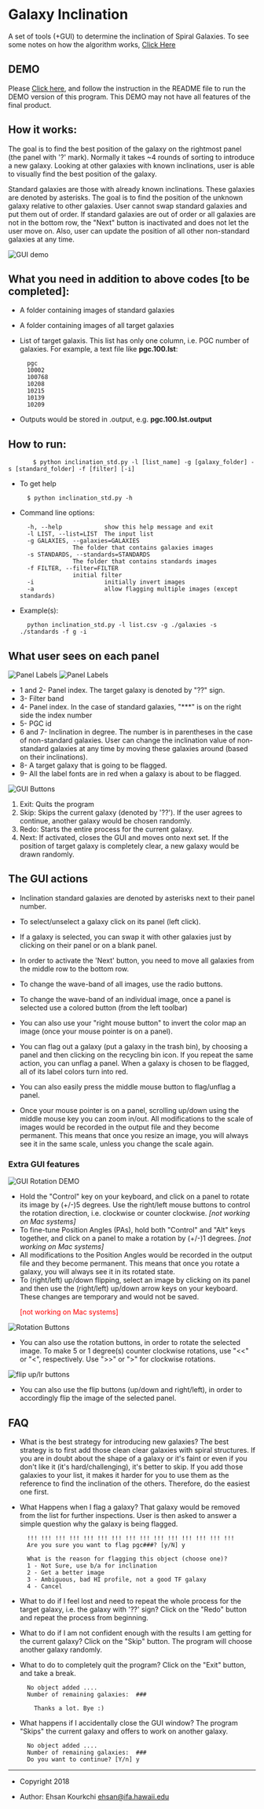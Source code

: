 # Galaxy Inclination

A set of tools (+GUI) to determine the inclination of Spiral Galaxies. To see some notes on how the algorithm works, [Click Here](https://github.com/ekourkchi/galaxy_inclination/files/1524526/galaxy_sorting.pdf)

## DEMO
Please [Click here](https://github.com/ekourkchi/galaxy_inclination/tree/master/DEMO), and follow the instruction in the README file to run the DEMO version of this program. This DEMO may not have all features of the final product. 

## How it works:
    
The goal is to find the best position of the galaxy on the rightmost panel (the panel with '?' mark). Normally it takes ~4 rounds of sorting to introduce a new galaxy. Looking at other galaxies with known inclinations, user is able to visually find the best position of the galaxy.
      
Standard galaxies are those with already known inclinations. These galaxies are denoted by asterisks. The goal is to find the position of the unknown galaxy relative to other galaxies. User cannot swap standard galaxies and put them out of order. If standard galaxies are out of order or all galaxies are not in the bottom row, the "Next" button is inactivated and does not let the user move on. Also, user can update the position of all other non-standard galaxies at any time. 

 ![GUI demo](https://user-images.githubusercontent.com/13570487/34751095-a0cbb3b2-f54e-11e7-99bb-e82764160319.png "GUI demo")
 
## What you need in addition to above codes [to be completed]:
    
   - A folder containing images of standard galaxies
   - A folder containing images of all target galaxies
   - List of target galaxis. This list has only one column, i.e. PGC number of galaxies. For example, a text file like **pgc.100.lst**:
           
           pgc
           10002   
           100768
           10208
           10215
           10139
           10209

   - Outputs would be stored in <input-list>.output, e.g. **pgc.100.lst.output**
   
## How to run:

           $ python inclination_std.py -l [list_name] -g [galaxy_folder] -s [standard_folder] -f [filter] [-i]

   - To get help
   
           $ python inclination_std.py -h
   
   - Command line options:
           
           -h, --help            show this help message and exit
           -l LIST, --list=LIST  The input list
           -g GALAXIES, --galaxies=GALAXIES
                        The folder that contains galaxies images
           -s STANDARDS, --standards=STANDARDS
                        The folder that contains standards images
           -f FILTER, --filter=FILTER
                        initial filter
           -i                    initially invert images
           -a                    allow flagging multiple images (except standards)

   - Example(s):
       
           python inclination_std.py -l list.csv -g ./galaxies -s ./standards -f g -i
           

## What user sees on each panel
 
 ![Panel Labels](https://user-images.githubusercontent.com/13570487/33522617-f9e62040-d794-11e7-82a8-f9a294169844.png "Panel Labels")
 ![Panel Labels](https://user-images.githubusercontent.com/13570487/33522626-21c0b544-d795-11e7-88b8-e74e599a054b.png "Panel Labels")

* 1 and 2- Panel index. The target galaxy is denoted by "??" sign. 
* 3- Filter band
* 4- Panel index. In the case of standard galaxies, "***" is on the right side the index number
* 5- PGC id 
* 6 and 7- Inclination in degree. The number is in parentheses in the case of non-standard galaxies. User can change the inclination value of non-standard galaxies at any time by moving these galaxies around (based on their inclinations).
* 8- A target galaxy that is going to be flagged.
* 9- All the label fonts are in red when a galaxy is about to be flagged.
 
 ![GUI Buttons](https://user-images.githubusercontent.com/13570487/33522891-5660f80c-d79c-11e7-89c7-0539f4d3c975.png "GUI Buttons")
 
1. Exit: Quits the program
2. Skip: Skips the current galaxy (denoted by '??'). If the user agrees to continue, another galaxy would be chosen randomly.
3. Redo: Starts the entire process for the current galaxy. 
4. Next: If activated, closes the GUI and moves onto next set. If the position of target galaxy is completely clear, a new galaxy would be drawn randomly.


## The GUI actions
 
   - Inclination standard galaxies are denoted by asterisks next to their panel number.
   - To select/unselect a galaxy click on its panel (left click).
   - If a galaxy is selected, you can swap it with other galaxies just by clicking on their panel or on a blank panel.
   - In order to activate the 'Next' button, you need to move all galaxies from the middle row to the bottom row.
   - To change the wave-band of all images, use the radio buttons.
   - To change the wave-band of an individual image, once a panel is selected use a colored button (from the left toolbar) 
   - You can also use your "right mouse button" to invert the color map an image (once your mouse pointer is on a panel).

   - You can flag out a galaxy (put a galaxy in the trash bin), by choosing a panel and then clicking on the recycling bin icon. If you repeat the same action, you can unflag a panel. When a galaxy is chosen to be flagged, all of its label colors turn into red.
   - You can also easily press the middle mouse button to flag/unflag a panel.
   - Once your mouse pointer is on a panel, scrolling up/down using the middle mouse key you can zoom in/out. All modifications to the scale of images would be recorded in the output file and they become permanent. This means that once you resize an image, you will always see it in the same scale, unless you change the scale again.
   
   ### Extra GUI features
   
   ![GUI Rotation DEMO](https://user-images.githubusercontent.com/13570487/33802665-2568c232-dd20-11e7-927e-e39c28e4a2bc.png "GUI Rotation DEMO")
   
   - Hold the "Control" key on your keyboard, and click on a panel to rotate its image by (+/-)5 degrees. Use the right/left mouse buttons to control the rotation direction, i.e. clockwise or counter clockwise. *[not working on Mac systems]*
   - To fine-tune Position Angles (PAs), hold both "Control" and "Alt" keys together, and click on a panel to make a rotation by (+/-)1 degrees. *[not working on Mac systems]*
   - All modifications to the Position Angles would be recorded in the output file and they become permanent. This means that once you rotate a galaxy, you will always see it in its rotated state. 
   - To (right/left) up/down flipping, select an image by clicking on its panel and then use the (right/left) up/down arrow keys on your keyboard. These changes are temporary and would not be saved. <p style='color:red'>[not working on Mac systems]</p>
   
   ![Rotation Buttons](https://user-images.githubusercontent.com/13570487/34551536-0cdc9542-f0bf-11e7-8da9-7e225c09b778.png "GUI rotation buttons")
   
   - You can also use the rotation buttons, in order to rotate the selected image. To make 5 or 1 degree(s) counter clockwise rotations, use "<<" or "<", respectively. Use ">>" or ">" for clockwise rotations.
   
   ![flip up/lr buttons](https://user-images.githubusercontent.com/13570487/34751101-b70a12b8-f54e-11e7-8c9e-f75758fcf3f9.png "flip up/lr buttons")
   - You can also use the flip buttons (up/down and right/left), in order to accordingly flip the image of the selected panel.


## FAQ
   
   - What is the best strategy for introducing new galaxies? The best strategy is to first add those clean clear galaxies with spiral structures. If you are in doubt about the shape of a galaxy or it's faint or even if you don't like it (it's hard/challenging), it's better to skip. If you add those galaxies to your list, it makes it harder for you to use them as the reference to find the inclination of the others. Therefore, do the easiest one first.
   
   - What Happens when I flag a galaxy? That galaxy would be removed from the list for further inspections. User is then asked to answer a simple question why the galaxy is being flagged. 
   
           !!! !!! !!! !!! !!! !!! !!! !!! !!! !!! !!! !!! !!! !!! !!!
           Are you sure you want to flag pgc###? [y/N] y

           What is the reason for flagging this object (choose one)?
           1 - Not Sure, use b/a for inclination
           2 - Get a better image
           3 - Ambiguous, bad HI profile, not a good TF galaxy
           4 - Cancel


   - What to do if I feel lost and need to repeat the whole process for the target galaxy, i.e. the galaxy with '??' sign? Click on the "Redo" button and repeat the process from beginning.
   
   - What to do if I am not confident enough with the results I am getting for the current galaxy? Click on the "Skip" button. The program will choose another galaxy randomly.
   
   - What to do to completely quit the program? Click on the "Exit" button, and take a break. 

           No object added ....
           Number of remaining galaxies:  ###

             Thanks a lot. Bye :)

   - What happens if I accidentally close the GUI window? The program "Skips" the current galaxy and offers to work on another galaxy.
           
           No object added ....
           Number of remaining galaxies:  ###
           Do you want to continue? [Y/n] y


- - - -
 * Copyright 2018

 * Author: Ehsan Kourkchi <ehsan@ifa.hawaii.edu>
